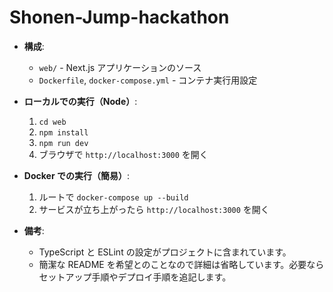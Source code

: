 # Shonen-Jump-hackathon

- **構成**:
  - `web/` - Next.js アプリケーションのソース
  - `Dockerfile`, `docker-compose.yml` - コンテナ実行用設定

- **ローカルでの実行（Node）**:
  1. `cd web`
  2. `npm install`
  3. `npm run dev`
  4. ブラウザで `http://localhost:3000` を開く

- **Docker での実行（簡易）**:
  1. ルートで `docker-compose up --build`
  2. サービスが立ち上がったら `http://localhost:3000` を開く

- **備考**:
  - TypeScript と ESLint の設定がプロジェクトに含まれています。
  - 簡潔な README を希望とのことなので詳細は省略しています。必要ならセットアップ手順やデプロイ手順を追記します。